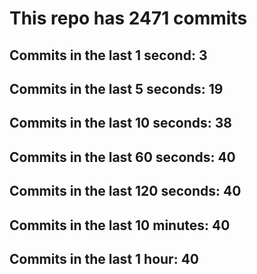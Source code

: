 # This repo has 2471 commits

## Commits in the last 1 second: 3
## Commits in the last 5 seconds: 19
## Commits in the last 10 seconds: 38
## Commits in the last 60 seconds: 40
## Commits in the last 120 seconds: 40
## Commits in the last 10 minutes: 40
## Commits in the last 1 hour: 40
